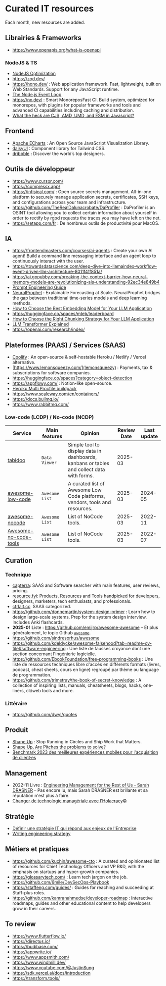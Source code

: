 # Curated IT resources

Each month, new resources are added.

## Librairies & Frameworks

- <https://www.openapis.org/what-is-openapi>

### NodeJS & TS

- [NodeJS Optimization](https://gist.github.com/stormwild/4bd3c1ec50ed055a363012a403b16365)
- <https://zod.dev/>
- <https://hono.dev/> : Web application framework. Fast, lightweight, built on Web Standards. Support for any JavaScript runtime.
- [The Node.js Event Loop](https://nodejs.org/en/learn/asynchronous-work/event-loop-timers-and-nexttick)
- <https://nx.dev/> : Smart MonoreposFast CI. Build system, optimized for monorepos, with plugins for popular frameworks and tools and advanced CI capabilities including caching and distribution.
- [What the heck are CJS, AMD, UMD, and ESM in Javascript?](https://dev.to/iggredible/what-the-heck-are-cjs-amd-umd-and-esm-ikm
)

## Frontend

- [Apache ECharts](https://echarts.apache.org/) : An Open Source JavaScript Visualization Library.
- [daisyUI](https://daisyui.com/) : Component library for Tailwind CSS.
- [dribbble](https://dribbble.com/) : Discover the world’s top designers.

## Outils de développeur

- <https://www.cursor.com/>
- <https://compressx.app/>
- <https://infisical.com/> : Open source secrets management. All-in-one platform to securely manage application secrets, certificates, SSH keys, and configurations across your team and infrastructure.
- <https://github.com/TheRealDalunacrobate/DaProfiler> : DaProfiler is an OSINT tool allowing you to collect certain information about yourself in order to rectify by rgpd requests the traces you may have left on the net.
- <https://setapp.com/fr> : De nombreux outils de productivité pour MacOS.

## IA
  
- <https://frontendmasters.com/courses/ai-agents> : Create your own AI agent! Build a command line messaging interface and an agent loop to continuously interact with the user.
- <https://towardsdatascience.com/deep-dive-into-llamaindex-workflow-event-driven-llm-architecture-8011f41f851a/>
- <https://ai.gopubby.com/breaking-the-context-barrier-how-neural-memory-models-are-revolutionizing-ais-understanding-92ec34e849b4>
- [Prompt Engineering Guide](https://www.promptingguide.ai/fr)
- [NeuralProphet](https://neuralprophet.com/) : Explainable Forecasting at Scale. NeuralProphet bridges the gap between traditional time-series models and deep learning methods.
- [How to Choose the Best Embedding Model for Your LLM Application](https://www.mongodb.com/developer/products/atlas/choose-embedding-model-rag/)
- <https://huggingface.co/spaces/mteb/leaderboard>
- [How to Choose the Right Chunking Strategy for Your LLM Application](https://www.mongodb.com/developer/products/atlas/choosing-chunking-strategy-rag/?utm_term=apoorva.joshi)
- [LLM Transformer Explained](https://poloclub.github.io/transformer-explainer/)
- <https://openai.com/research/index/>

## Plateformes (PAAS) / Services (SAAS)

- [Coolify](https://www.coolify.io/) : An open-source & self-hostable Heroku / Netlify / Vercel alternative.
- [https://www.lemonsqueezy.com/](lemonsqueezy) : Payments, tax & subscriptions for software companies.
- <https://huggingface.co/spaces?category=object-detection>
- <https://appflowy.com/> : Notion-like open-source.
- [Heroku Multi Procfile buildpack](https://github.com/heroku/heroku-buildpack-multi-procfile)
- <https://www.scaleway.com/en/containers/>
- <https://docs.bullmq.io/>
- <https://www.rabbitmq.com/>

### Low-code (LCDP) / No-code (NCDP)

| Service                                                                 | Main features  | Opinion                                                                                   | Review Date | Last update |
|-------------------------------------------------------------------------|----------------|-------------------------------------------------------------------------------------------|-------------|-------------|
| [tabidoo](https://tabidoo.cloud/)                                       | `Data Viewer`  | Simple tool to display data in dashboards, kanbans or tables and collect data with forms. | 2025-03     |             |
| [awesome-low-code](https://github.com/zenitysec/awesome-low-code)       | `Awesome List` | A curated list of Awesome Low Code platforms, vendors, tools and resources.               | 2025-03     | 2024-05     |
| [awesome-nocode](https://github.com/nslindtner/awesome-nocode)          | `Awesome List` | List of NoCode tools.                                                                     | 2025-03     | 2022-11     |
| [Awesome-no-code-tools](https://github.com/ElijT/Awesome-no-code-tools) | `Awesome List` | List of NoCode tools.                                                                     | 2025-03     | 2022-07     |

## Curation

### Technique

- [capterra](https://www.capterra.com/): SAAS and Software searcher with main features, user reviews, pricing.
- [resource.fyi](https://resource.fyi/): Products, Resources and Tools handpicked for developers, designers, marketers, tech enthusiasts, and professionals.
- [ctrlalt.cc](https://ctrlalt.cc/): SAAS categorized.
- <https://github.com/donnemartin/system-design-primer> : Learn how to design large-scale systems. Prep for the system design interview. Includes Anki flashcards.
- **2025-01** Liste : <https://github.com/emijrp/awesome-awesome> – Et plus généralement, le topic Github [`awesome`](https://github.com/topics/awesome).
- <https://github.com/sindresorhus/awesome>
- <https://github.com/kdeldycke/awesome-falsehood?tab=readme-ov-file#software-engineering> : Une liste de fausses croyance dont une section concernant l'ingénierie logicielle.
- <https://github.com/EbookFoundation/free-programming-books> : Une liste de ressources techniques libre d'accès en différents formats (livres, podcast, cheat sheets, cours en ligne) regroupé par thème ou language de programmation.
- <https://github.com/trimstray/the-book-of-secret-knowledge> : A collection of inspiring lists, manuals, cheatsheets, blogs, hacks, one-liners, cli/web tools and more.

### Littéraire

- <https://github.com/dwyl/quotes>

## Produit

- [Shape Up](https://basecamp.com/shapeup) : Stop Running in Circles and Ship Work that Matters.
- [Shape Up, Are Pitches the problems to solve?](https://www.sorryengineering.com/p/shape-up-are-pitches-the-problems)
- [Benchmark 2023 des meilleures expériences mobiles pour l'acquisition de client·es](https://www.thinkwithgoogle.com/intl/fr-fr/futur-du-marketing/creativite/benchmark-ux-banque-assurance-credit-2023/)

## Management

- 2022-11 Livre : [Engineering Management for the Rest of Us - Sarah DRASNER](https://www.engmanagement.dev/) – Pas encore lu, mais Sarah DRASNER est brillante et sa réputation n'est plus à faire.
- [Changer de technologie managériale avec l’Holacracy©](https://nova-consul.com/publications/la-bande-dessinee-sur-l-holacratie/changer-de-technologie-manageriale-avec-l-holacracy-bd/)

## Stratégie

- [Définir une stratégie IT qui répond aux enjeux de l'Entreprise](https://blog.octo.com/it-strat-2-definir-une-strategie-it-qui-repond-aux-enjeux-de-l'entreprise)
- [Writing engineering strategy](https://staffeng.com/guides/engineering-strategy/)

## Métiers et pratiques

- <https://github.com/kuchin/awesome-cto> : A curated and opinionated list of resources for Chief Technology Officers and VP R&D, with the emphasis on startups and hyper-growth companies.
- <https://glossarytech.com/> : Learn tech jargon on the job.
- <https://github.com/6mile/DevSecOps-Playbook>
- <https://staffeng.com/guides/> : Guides for reaching and succeeding at Staff-plus roles.
- <https://github.com/kamranahmedse/developer-roadmap> : Interactive roadmaps, guides and other educational content to help developers grow in their careers.

## To review

- <https://www.flutterflow.io/>
- <https://directus.io/>
- <https://budibase.com/>
- <https://appwrite.io/>
- <https://www.appsmith.com/>
- <https://www.windmill.dev/>
- <https://www.youtube.com/@JustinSung>
- <https://sdk.vercel.ai/docs/introduction>
- <https://transform.tools/>
